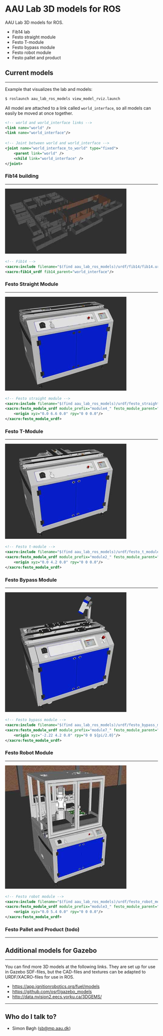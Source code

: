 # AAU Lab 3D models for ROS #

AAU Lab 3D models for ROS.

* Fib14 lab
* Festo straight module
* Festo T-module
* Festo bypass module
* Festo robot module
* Festo pallet and product

## Current models
---
Example that visualizes the lab and models:
```sh
$ roslaunch aau_lab_ros_models view_model_rviz.launch
```

All model are attached to a link called `world_interface`, so all models can easily be moved at once together.

```xml
<!-- world and world_interface links -->
<link name="world" />
<link name="world_interface"/>

<!-- Joint between world and world_interface -->
<joint name="world_interface_to_world" type="fixed">
    <parent link="world" />
    <child link="world_interface" />
</joint>
```

### Fib14 building
---
![Fib14](./docs/fib14.jpg)

```xml
<!-- Fib14 -->
<xacro:include filename="$(find aau_lab_ros_models)/urdf/fib14/fib14.urdf.xacro"/>
<xacro:fib14_urdf fib14_parent="world_interface"/>
```

### Festo Straight Module
---
![Festo module](./docs/festo_straight_module.jpg)

```xml
<!-- Festo straight module -->
<xacro:include filename="$(find aau_lab_ros_models)/urdf/festo_straight_module/festo_straight_module.urdf.xacro"/>
<xacro:festo_module_urdf module_prefix="module4_" festo_module_parent="world_interface">
    <origin xyz="0.0 6.6 0.0" rpy="0 0 0.0"/>
</xacro:festo_module_urdf>
```

### Festo T-Module
---
![Festo module](./docs/festo_T_module.jpg)

```xml
<!-- Festo t-module -->
<xacro:include filename="$(find aau_lab_ros_models)/urdf/festo_t_module/festo_t_module.urdf.xacro"/>
<xacro:festo_module_urdf module_prefix="module2_" festo_module_parent="world_interface">
    <origin xyz="0.0 4.2 0.0" rpy="0 0 0.0"/>
</xacro:festo_module_urdf>

```

### Festo Bypass Module
---
![Festo module](./docs/festo_bypass_module.jpg)

```xml
<!-- Festo bypass module -->
<xacro:include filename="$(find aau_lab_ros_models)/urdf/festo_bypass_module/festo_bypass_module.urdf.xacro"/>
<xacro:festo_module_urdf module_prefix="module7_" festo_module_parent="world_interface">
    <origin xyz="-2.22 4.2 0.0" rpy="0 0 ${pi/2.0}"/>
</xacro:festo_module_urdf>
```

### Festo Robot Module
---
![Festo module](./docs/festo_robot_module.jpg)

```xml
<!-- Festo robot module -->
<xacro:include filename="$(find aau_lab_ros_models)/urdf/festo_robot_module/festo_robot_module.urdf.xacro"/>
<xacro:festo_module_urdf module_prefix="module3_" festo_module_parent="world_interface">
    <origin xyz="0.0 5.4 0.0" rpy="0 0 0.0"/>
</xacro:festo_module_urdf>
```

### Festo Pallet and Product (todo)
---

## Additional models for Gazebo
---
You can find more 3D models at the following links. They are set up for use in Gazebo SDF-files, but the CAD-files and textures can be adapted to URDF/XACRO-files for use in ROS.

* https://app.ignitionrobotics.org/fuel/models
* https://github.com/osrf/gazebo_models
* http://data.nvision2.eecs.yorku.ca/3DGEMS/

---
## Who do I talk to? ###
* Simon Bøgh ([sb@mp.aau.dk](mailto:sb@mp.aau.dk))
